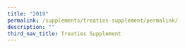 ```yaml
---
title: "2019"
permalink: /supplements/treaties-supplement/permalink/
description: ""
third_nav_title: Treaties Supplement
---
```

